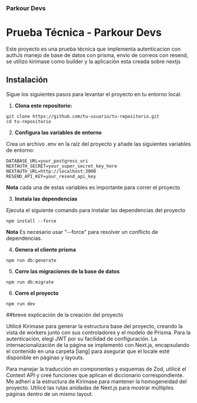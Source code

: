 ### Parkour Devs

# Prueba Técnica - Parkour Devs

Este proyecto es una prueba técnica que implementa autenticacíon con authJs manejo de base de datos con prisma, envio de correos con resend, se utilizo kirimase como builder y la aplicación esta creada sobre nextjs

## Instalación

Sigue los siguientes pasos para levantar el proyecto en tu entorno local.

1.   **Clona este repositorio:**

~~~
git clone https://github.com/tu-usuario/tu-repositorio.git
cd tu-repositorio
~~~

2. **Configura las variables de entorno**

Crea un archivo .env en la raíz del proyecto y añade las siguientes variables de entorno:
   
   ~~~
   DATABASE_URL=your_postgress_uri
   NEXTAUTH_SECRET=your_super_secret_key_here
   NEXTAUTH_URL=http://localhost:3000
   RESEND_API_KEY=your_resend_api_key
   ~~~
**Nota** cada una de estas variables es importante para correr el proyecto

3. **Instala las dependencias**

Ejecuta el siguiente comando para instalar las dependencias del proyecto

~~~
npm install --force
~~~
**Nota** Es necesario usar "--force" para resolver un conflicto de dependencias.

4. **Genera el cliente prisma**

~~~
npm run db:generate
~~~
5. **Corre las migraciones de la base de datos**

~~~
npm run db:migrate
~~~
6. **Corre el proyecto**
~~~
npm run dev
~~~   
   
##breve explicación de la creación del proyecto 

Utilicé Kirimase para generar la estructura base del proyecto, creando la vista de workers junto con sus controladores y el modelo de Prisma. Para la autenticación, elegí JWT por su facilidad de configuración. La internacionalización de la página se implementó con Next.js, encapsulando el contenido en una carpeta [lang] para asegurar que el locale esté disponible en páginas y layouts.

Para manejar la traducción en componentes y esquemas de Zod, utilicé el Context API y creé funciones que aplican el diccionario correspondiente. Me adherí a la estructura de Kirimase para mantener la homogeneidad del proyecto. Utilicé las rutas anidadas de Next.js para mostrar múltiples páginas dentro de un mismo layout.
